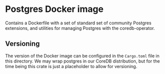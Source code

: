 # Postgres Docker image


Contains a Dockerfile with a set of standard set of community Postgres extensions, and utilities for managing Postgres with the coredb-operator.

## Versioning

The version of the Docker image can be configured in the `Cargo.toml` file in this directory. We may wrap postgres in our CoreDB distribution, but for the time being this crate is just a placeholder to allow for versioning.
